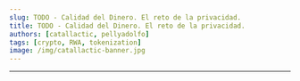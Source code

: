 ```yaml
---
slug: TODO - Calidad del Dinero. El reto de la privacidad.
title: TODO - Calidad del Dinero. El reto de la privacidad.
authors: [catallactic, pellyadolfo]
tags: [crypto, RWA, tokenization]
image: /img/catallactic-banner.jpg
---
```

---


